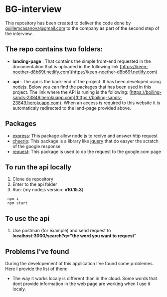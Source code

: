 # BG-interview

This repository has been created to deliver the code done by guillemcasanova@gmail.com to the company as part of the second step of the interview.

## The repo contains two folders:

- **landing-page** : That contains the simple front-end requested in the documentation that is uploaded in the following link [https://keen-noether-d8b69f.netlify.com](https://keen-noether-d8b69f.netlify.com)

- **api** : The api is the back-end of the project. It has been developed using nodejs. Below you can find the packages that has been used in this project. The link where the API is runing is the following: [https://boiling-sands-23849.herokuapp.com](https://boiling-sands-23849.herokuapp.com). When an access is required to this website it is automaticaly redirected to the land-page provided above.

## Packages

- [express](https://www.npmjs.com/package/express): This package allow node js to recive and answer http request
- [cheerio](https://www.npmjs.com/package/cheerio): This package is a library like [jquery](https://jquery.com) that do easyer the scratch of the google response
- [request](https://www.npmjs.com/package/request): This package is used to do the request to the google.com page

## To run the api locally

1. Clone de repository
2. Enter to the api folder
3. Run: (my nodejs version: **v10.15.3**)
```
 npm i
 npm start
```

## To use the api

1. Use postman (for example) and send request to **localhost:3000/search?q="the word you want to request"** 

## Problems I've found

During the developement of this application I've found some problemes. Here I provide the list of them:

- The way it works localy is different than in the cloud. Some words that dont provide information in the web page are working when I use it localy.
